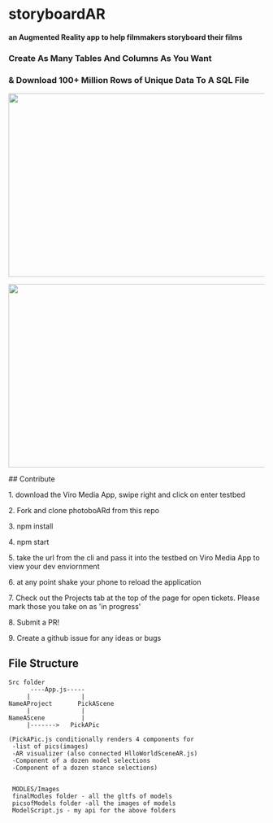 # storyboardAR
<h4>an Augmented Reality app to help filmmakers storyboard their films</h4>

### Create As Many Tables And Columns As You Want 
### & Download 100+ Million Rows of Unique Data To A SQL File
<p align='left'> 
<img src='https://github.com/dsryan8197/photoboardlanding/blob/master/storyboard2copy.gif' width=560 height=361/>
</p>
<p align='left'> 
<img src='https://github.com/dsryan8197/photoboardlanding/blob/master/storyboardfinal.gif' width=560 height=361/>
</p>
## Contribute
<p>1. download the Viro Media App, swipe right and click on enter testbed</p>
<p>2. Fork and clone photoboARd from this repo</p>
<p>3. npm install</p>
<p>4. npm start</p>
<p>5. take the url from the cli and pass it into the testbed on Viro Media App to view your dev enviornment</p>
<p>6. at any point shake your phone to reload the application</p>
<p>7. Check out the Projects tab at the top of the page for open tickets. Please mark those you take on as 'in progress'</p>
<p>8. Submit a PR!</p>
<p>9. Create a github issue for any ideas or bugs</p>

## File Structure
```
Src folder
      ----App.js-----
     |              |
NameAProject       PickAScene
     |              |
NameAScene          |
     |------->   PickAPic

(PickAPic.js conditionally renders 4 components for
 -list of pics(images)
 -AR visualizer (also connected HlloWorldSceneAR.js)
 -Component of a dozen model selections
 -Component of a dozen stance selections)        


 MODLES/Images
 finalModles folder - all the gltfs of models
 picsofModels folder -all the images of models
 ModelScript.js - my api for the above folders
```
